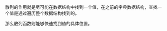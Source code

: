 <!--
 * @FileName: 散列表
 * @Author: duxinyue
 * @Date: 2021-05-09 16:14:32
 * @LastEditors: duxinyue
 * @LastEditTime: 2021-05-09 16:23:32
 * @FilePath: \JavaScript\article\散列表.md
 * @Description: 
-->

散列的作用就是尽可能在数据结构中找到一个值，在之前的字典数据结构，查找一个值是通过遍历整个数据结构找到的。

那么散列函数则能够快速找到值的具体位置。